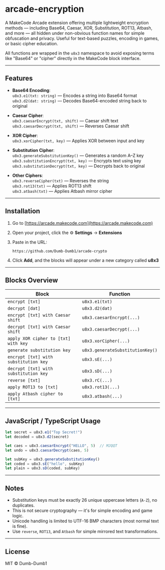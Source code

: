 # arcade-encryption

A MakeCode Arcade extension offering multiple lightweight encryption methods — including Base64, Caesar, XOR, Substitution, ROT13, Atbash, and more — all hidden under non-obvious function names for simple obfuscation and privacy. Useful for text-based puzzles, encoding in games, or basic cipher education.

All functions are wrapped in the `u8x3` namespace to avoid exposing terms like "Base64" or "cipher" directly in the MakeCode block interface.

---

## Features

* **Base64 Encoding**:  
  `u8x3.e1(txt: string)` — Encodes a string into Base64 format  
  `u8x3.d2(dat: string)` — Decodes Base64-encoded string back to original

* **Caesar Cipher**:  
  `u8x3.caesarEncrypt(txt, shift)` — Caesar shift text  
  `u8x3.caesarDecrypt(txt, shift)` — Reverses Caesar shift

* **XOR Cipher**:  
  `u8x3.xorCipher(txt, key)` — Applies XOR between input and key

* **Substitution Cipher**:  
  `u8x3.generateSubstitutionKey()` — Generates a random A–Z key  
  `u8x3.substitutionEncrypt(txt, key)` — Encrypts text using key  
  `u8x3.substitutionDecrypt(txt, key)` — Decrypts back to original

* **Other Ciphers**:  
  `u8x3.reverseCipher(txt)` — Reverses the string  
  `u8x3.rot13(txt)` — Applies ROT13 shift  
  `u8x3.atbash(txt)` — Applies Atbash mirror cipher

---

## Installation

1. Go to [https://arcade.makecode.com](https://arcade.makecode.com)

2. Open your project, click the ⚙️ **Settings** → **Extensions**

3. Paste in the URL:

   ```text
   https://github.com/Dumb-Dumb1/arcade-crypto
   ```

4. Click **Add**, and the blocks will appear under a new category called **u8x3**

---

## Blocks Overview

| Block                                | Function                   |
|-------------------------------------|----------------------------|
| `encrypt [txt]`                     | `u8x3.e1(txt)`             |
| `decrypt [dat]`                     | `u8x3.d2(dat)`             |
| `encrypt [txt] with Caesar shift`   | `u8x3.caesarEncrypt(...)`  |
| `decrypt [txt] with Caesar shift`   | `u8x3.caesarDecrypt(...)`  |
| `apply XOR cipher to [txt] with key`| `u8x3.xorCipher(...)`      |
| `generate substitution key`         | `u8x3.generateSubstitutionKey()` |
| `encrypt [txt] with substitution key`| `u8x3.sE(...)` |
| `decrypt [txt] with substitution key`| `u8x3.sD(...)` |
| `reverse [txt]`                     | `u8x3.rC(...)`  |
| `apply ROT13 to [txt]`              | `u8x3.rot13(...)`          |
| `apply Atbash cipher to [txt]`      | `u8x3.atbash(...)`         |

---

## JavaScript / TypeScript Usage

```ts
let secret = u8x3.e1("Top Secret!")
let decoded = u8x3.d2(secret)

let caes = u8x3.caesarEncrypt("HELLO", 5)  // MJQQT
let undo = u8x3.caesarDecrypt(caes, 5)

let subKey = u8x3.generateSubstitutionKey()
let coded = u8x3.sE("hello", subKey)
let plain = u8x3.sD(coded, subKey)
```

---

## Notes

- Substitution keys must be exactly 26 unique uppercase letters (`A-Z`), no duplicates.
- This is not secure cryptography — it's for simple encoding and game logic.
- Unicode handling is limited to UTF-16 BMP characters (most normal text is fine).
- Use `reverse`, `ROT13`, and `Atbash` for simple mirrored text transformations.

---

## License

MIT © Dumb-Dumb1
